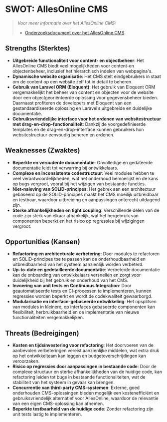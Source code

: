 # SWOT: AllesOnline CMS

>_Voor meer informatie over het AllesOnline CMS:_
> * [Onderzoeksdocument over het AllesOnline CMS](./OnderzoekNaarHetAOCms.md)

## Strengths (Sterktes)

* **Uitgebreide functionaliteit voor content- en objectbeheer**: Het AllesOnline CMS biedt veel mogelijkheden voor content-en objectenbeheer, inclusief het hiërarchisch indelen van webpagina's.
* **Dynamische website organisatie**: Het CMS stelt eindgebruikers in staat  om de content op een website zelf tot in detail te beheren.
* **Gebruik van Laravel ORM (Eloquent)**: Het gebruik van Eloquent ORM vergemakkelijkt het beheer van content en objecten voor de website door een objectgeoriënteerde oplossing voor gegevensbeheer bieden. Daarnaast profiteren de developers met Eloquent van een gestandaardiseerde oplossing en Laravel’s uitgebreide en duidelijke documentatie.
* **Gebruiksvriendelijke interface voor het ordenen van websitestructuur met drag-en-drop-functionaliteit**: Dankzij de voorgedefinieerde templates en de drag-en-drop-interface kunnen gebruikers hun websitestructuur eenvoudig beheren en ordenen.

## Weaknesses (Zwaktes)

* **Beperkte en verouderde documentatie**: Onvolledige en gedateerde documentatie leidt tot verwarring bij ontwikkelaars.
* **Complexe en inconsistente codestructuur**: Veel modules hebben te veel verantwoordelijkheden, wat het onderhoud bemoeilijkt en de kans op bugs vergroot, vooral bij het wijzigen van bestaande functies.
* **Niet-naleving van SOLID-principes**: Het gebrek aan een architectuur gebaseerd op de SOLID-principes maakt het CMS moeilijk uitbreidbaar en testbaar, waardoor uitbreiding en aanpassingen onterecht uitdagend zijn.
* **Sterke afhankelijkheden en tight coupling**: Verschillende delen van de code zijn sterk van elkaar afhankelijk, wat het hergebruik van componenten beperkt en het risico op regressies bij wijzigingen vergroot.

## Opportunities (Kansen)

* **Refactoring en architecturale verbetering**: Door modules te refactoren en SOLID-principes toe te passen kan de onderhoudbaarheid en uitbreidbaarheid van het systeem aanzienlijk worden verbeterd.
* **Up-to-date en gedetailleerde documentatie**: Verbeterde documentatie kan de onboarding van ontwikkelaars versnellen en zorgt voor duidelijkheid bij het gebruik en onderhoud van het CMS.
* **Invoering van unit tests en Continuous Integration**: Door geautomatiseerde tests en CI-processen te implementeren, kunnen regressies worden beperkt en wordt de codekwaliteit gewaarborgd.
* **Modularisatie en interface-gebaseerde ontwikkeling**: Het opsplitsen van modules in kleinere, op interfaces gebaseerde componenten kan flexibiliteit, herbruikbaarheid en de implementatie van nieuwe functionaliteiten vergemakkelijken.

## Threats (Bedreigingen)

* **Kosten en tijdsinvestering voor refactoring**: Het doorvoeren van de aanbevolen verbeteringen vereist aanzienlijke middelen, wat extra druk op het ontwikkelteam kan leggen en budgetoverschrijdingen kan veroorzaken.
* **Risico op regressies door aanpassingen in bestaande code**: Door de complexe structuur en sterke afhankelijkheden van de huidige code, kan refactoring leiden tot bugs in bestaande functionaliteiten, wat de stabiliteit van het systeem in gevaar kan brengen.
* **Concurrentie van third-party CMS-systemen**: Externe, goed onderhouden CMS-oplossingen bieden mogelijk een kostenefficiënt en gebruiksvriendelijk alternatief voor AllesOnline, waardoor de relevantie van een eigen CMS-oplossing kan afnemen.
* **Beperkte testbaarheid van de huidige code**: Zonder refactoring zijn unit tests lastig te implementeren.
